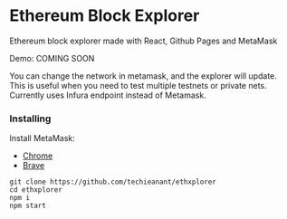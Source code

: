 # Ethereum Block Explorer

Ethereum block explorer made with React, Github Pages and MetaMask

Demo: COMING SOON

You can change the network in metamask, and the explorer will update. This is useful when you need to test multiple testnets or private nets. 
Currently uses Infura endpoint instead of Metamask. 

### Installing

Install MetaMask:

- [Chrome](https://chrome.google.com/webstore/detail/metamask/nkbihfbeogaeaoehlefnkodbefgpgknn?hl=en)
- [Brave](https://brave.com/)

```
git clone https://github.com/techieanant/ethxplorer
cd ethxplorer
npm i
npm start
```




